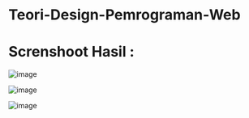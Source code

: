 # Teori-Design-Pemrograman-Web

# Screnshoot Hasil :

![image](https://user-images.githubusercontent.com/72422050/137567167-a6d2b4ce-d664-4acc-a1ea-289e2d56cdf8.png)

![image](https://user-images.githubusercontent.com/72422050/137567199-f2bd5040-e098-43a4-8c1a-f0ba70d84846.png)

![image](https://user-images.githubusercontent.com/72422050/137567232-4de07c3d-6749-4a05-8b25-e18cab46e48a.png)

